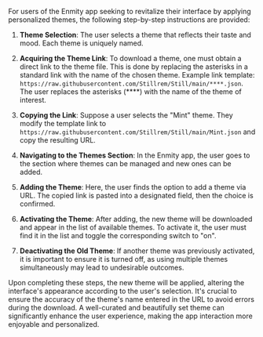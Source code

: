 For users of the Enmity app seeking to revitalize their interface by applying personalized themes, the following step-by-step instructions are provided:

1. **Theme Selection**: The user selects a theme that reflects their taste and mood. Each theme is uniquely named.

2. **Acquiring the Theme Link**: To download a theme, one must obtain a direct link to the theme file. This is done by replacing the asterisks in a standard link with the name of the chosen theme. Example link template: `https://raw.githubusercontent.com/Stillrem/Still/main/****.json`. The user replaces the asterisks (****) with the name of the theme of interest.

3. **Copying the Link**: Suppose a user selects the "Mint" theme. They modify the template link to `https://raw.githubusercontent.com/Stillrem/Still/main/Mint.json` and copy the resulting URL.

4. **Navigating to the Themes Section**: In the Enmity app, the user goes to the section where themes can be managed and new ones can be added.

5. **Adding the Theme**: Here, the user finds the option to add a theme via URL. The copied link is pasted into a designated field, then the choice is confirmed.

6. **Activating the Theme**: After adding, the new theme will be downloaded and appear in the list of available themes. To activate it, the user must find it in the list and toggle the corresponding switch to "on".

7. **Deactivating the Old Theme**: If another theme was previously activated, it is important to ensure it is turned off, as using multiple themes simultaneously may lead to undesirable outcomes.

Upon completing these steps, the new theme will be applied, altering the interface's appearance according to the user's selection. It's crucial to ensure the accuracy of the theme's name entered in the URL to avoid errors during the download. A well-curated and beautifully set theme can significantly enhance the user experience, making the app interaction more enjoyable and personalized.

